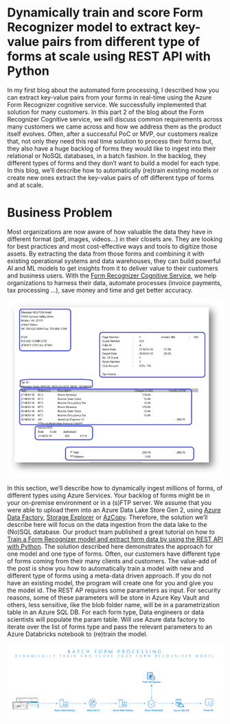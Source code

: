 # Dynamically train and score Form Recognizer model to extract key-value pairs from different type of forms at scale using REST API with Python

In my first blog about the automated form processing, I described how you can extract key-value pairs from your forms in real-time using the Azure Form Recognizer cognitive service. We successfully implemented that solution for many customers. 
In this part 2 of the blog about the Form Recognizer Cognitive service, we will discuss common requirements across many customers we came across and how we address them as the product itself evolves. 
Often, after a successful PoC or MVP, our customers realize that, not only they need this real time solution to process their forms but, they also have a huge backlog of forms they would like to ingest into their relational or NoSQL databases, in a batch fashion. In the backlog, they different types of forms and they don’t want to build a model for each type.
In this blog, we’ll describe how to automatically (re)train existing models or create new ones extract the key-value pairs of off different type of forms and at scale.

# Business Problem

Most organizations are now aware of how valuable the data they have in different format (pdf, images, videos…) in their closets are. They are looking for best practices and most cost-effective ways and tools to digitize those assets.  By extracting the data from those forms and combining it with existing operational systems and data warehouses, they can build powerful AI and ML models to get insights from it to deliver value to their customers and business users.
With the [Form Recognizer Cognitive Service](https://docs.microsoft.com/en-us/azure/cognitive-services/form-recognizer/overview), we help organizations to harness their data, automate processes (invoice payments, tax processing …), save money and time and get better accuracy.

![alt text](https://github.com/issaghaba/FormRecognizer/blob/main/images/BusinessProblem.png)

In this section, we’ll describe how to dynamically ingest millions of forms, of different types using Azure Services.
Your backlog of forms might be in your on-premise environment or in a (s)FTP server. We assume that you were able to upload them into an Azure Data Lake Store Gen 2, using [Azure Data Factory](https://docs.microsoft.com/en-us/azure/data-factory/quickstart-create-data-factory-portal), [Storage Explorer](https://docs.microsoft.com/en-us/azure/vs-azure-tools-storage-manage-with-storage-explorer?tabs=windows) or [AzCopy](https://docs.microsoft.com/en-us/azure/storage/common/storage-use-azcopy-blobs). Therefore, the solution we’ll describe here will focus on the data ingestion from the data lake to the (No)SQL database.
Our product team published a great tutorial on how to [Train a Form Recognizer model and extract form data by using the REST API with Python](https://docs.microsoft.com/en-us/azure/cognitive-services/form-recognizer/quickstarts/python-train-extract?tabs=v2-0). The solution described here demonstrates the approach for one model and one type of forms. Often, our customers have different type of forms coming from their many clients and customers. The value-add of the post is show you how to automatically train a model with new and different type of forms using a meta-data driven approach. If you do not have an existing model, the program will create one for you and give you the model id.
The REST AP requires some parameters as input. For security reasons, some of these parameters will be store in Azure Key Vault and others, less sensitive, like the blob folder name, will be in a parametrization table in an Azure SQL DB. 
For each form type, Data engineers or data scientists will populate the param table. Will use Azure data factory to iterate over the list of forms type and pass the relevant parameters to an Azure Databricks notebook to (re)train the model.


![alt text](https://github.com/issaghaba/FormRecognizer/blob/main/images/HighLevelArchitecture.png)
